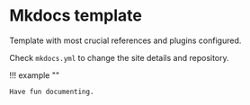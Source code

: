 # Mkdocs template

Template with most crucial references and plugins configured.

Check `mkdocs.yml` to change the site details and repository.

!!! example ""

    Have fun documenting.
